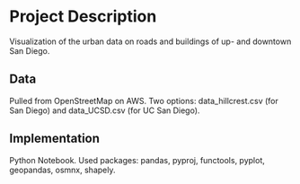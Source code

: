 # Project Description

Visualization of the urban data on roads and buildings of up- and downtown San Diego.

## Data

Pulled from OpenStreetMap on AWS. Two options: data_hillcrest.csv (for San Diego) and data_UCSD.csv (for UC San Diego).

## Implementation

Python Notebook. Used packages: pandas, pyproj, functools, pyplot, geopandas, osmnx, shapely.
